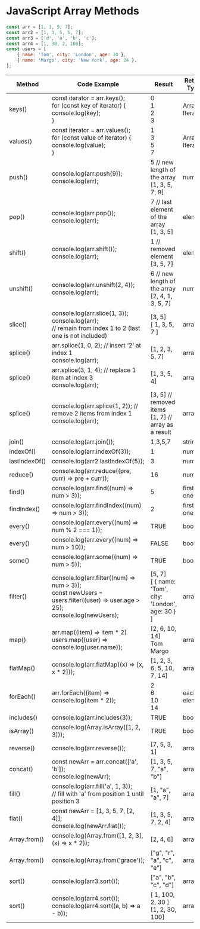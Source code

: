 # JavaScript Array Methods


```javascript
const arr = [1, 3, 5, 7];
const arr2 = [1, 3, 5, 5, 7];
const arr3 = ['d', 'a', 'b', 'c'];
const arr4 = [1, 30, 2, 100];
const users = [
	{ name: 'Tom', city: 'London', age: 30 },
	{ name: 'Margo', city: 'New York', age: 24 },
];
```

| Method        | Code Example                                                                                                                        | Result                                                      | Return Type    | In Place |
| ------------- | ----------------------------------------------------------------------------------------------------------------------------------- | ----------------------------------------------------------- | -------------- | -------- |
| keys()        | const iterator = arr.keys(); <br> for (const key of iterator) { <br> console.log(key);<br> }                                        | 0 <br> 1 <br> 2 <br> 3                                      | Array Iterator | No       |
| values()      | const iterator = arr.values(); <br> for (const value of iterator) { <br> console.log(value); <br> }                                 | 1 <br> 3 <br> 5 <br> 7                                      | Array Iterator | No       |
| push()        | console.log(arr.push(9)); <br> console.log(arr); <br>                                                                               | 5 // new length of the array <br> [1, 3, 5, 7, 9]           | number         | No       |
| pop()         | console.log(arr.pop()); <br> console.log(arr);                                                                                      | 7 // last element of the array <br> [1, 3, 5]               | element        | No       |
| shift()       | console.log(arr.shift()); <br> console.log(arr);                                                                                    | 1 // removed element <br> [3, 5, 7]                         | element        | No       |
| unshift()     | console.log(arr.unshift(2, 4)); <br> console.log(arr);                                                                              | 6 // new length of the array <br> [2, 4, 1, 3, 5, 7]        | number         | No       |
| slice()       | console.log(arr.slice(1, 3)); <br> console.log(arr); <br> // remain from index 1 to 2 (last one is not included)                    | [3, 5] <br> [ 1, 3, 5, 7 ]                                  | array          | No       |
| splice()      | arr.splice(1, 0, 2); // insert ‘2’ at index 1 <br> console.log(arr);                                                                | [1, 2, 3, 5, 7]                                             | array          | Yes      |
| splice()      | arr.splice(3, 1, 4); // replace 1 item at index 3 <br> console.log(arr);                                                            | [1, 3, 5, 4]                                                | array          | Yes      |
| splice()      | console.log(arr.splice(1, 2)); // remove 2 items from index 1 <br> console.log(arr);                                                | [3, 5] // removed items <br> [1, 7] // array as a result    | array          | Yes      |
| join()        | console.log(arr.join());                                                                                                            | 1,3,5,7                                                     | string         | No       |
| indexOf()     | console.log(arr.indexOf(3));                                                                                                        | 1                                                           | number         | No       |
| lastIndexOf() | console.log(arr2.lastIndexOf(5));                                                                                                   | 3                                                           | number         | No       |
| reduce()      | console.log(arr.reduce((pre, curr) => pre + curr));                                                                                 | 16                                                          | number         | No       |
| find()        | console.log(arr.find((num) => num > 3));                                                                                            | 5                                                           | first one      | No       |
| findIndex()   | console.log(arr.findIndex((num) => num > 3));                                                                                       | 2                                                           | first one      | No       |
| every()       | console.log(arr.every((num) => num % 2 === 1));                                                                                     | TRUE                                                        | boolean        | No       |
| every()       | console.log(arr.every((num) => num > 10));                                                                                          | FALSE                                                       | boolean        | No       |
| some()        | console.log(arr.some((num) => num > 5));                                                                                            | TRUE                                                        | boolean        | No       |
| filter()      | console.log(arr.filter((num) => num > 3)); <br> const newUsers = users.filter((user) => user.age > 25); <br> console.log(newUsers); | [5, 7] <br> [ { name: 'Tom', city: 'London', age: 30 } ] | array          | No       |
| map()         | arr.map((item) => item \* 2) <br> users.map((user) => console.log(user.name));                                                      | [2, 6, 10, 14] <br> Tom <br> Margo                       | array          | No       |
| flatMap()     | console.log(arr.flatMap((x) => [x, x \* 2]));                                                                                       | [1, 2, 3, 6, 5, 10, 7, 14]                                  | array          | No       |
| forEach()     | arr.forEach((item) => console.log(item \* 2));                                                                                      | 2 <br> 6 <br> 10 <br> 14                                    | each element   | No       |
| includes()    | console.log(arr.includes(3));                                                                                                       | TRUE                                                        | boolean        | No       |
| isArray()     | console.log(Array.isArray([1, 2, 3]));                                                                                              | TRUE                                                        | boolean        | No       |
| reverse()     | console.log(arr.reverse());                                                                                                         | [7, 5, 3, 1]                                                | array          | Yes      |
| concat()      | const newArr = arr.concat(['a', 'b']); <br> console.log(newArr);                                                                    | [1, 3, 5, 7, "a", "b"]                                      | array          | No       |
| fill()        | console.log(arr.fill('a', 1, 3)); <br> // fill with 'a' from position 1 until position 3                                            | [1, "a", "a", 7]                                            | array          | No       |
| flat()        | const newArr = [1, 3, 5, 7, [2, 4]]; <br> console.log(newArr.flat());                                                               | [1, 3, 5, 7, 2, 4]                                          | array          | No       |
| Array.from()  | console.log(Array.from([1, 2, 3], (x) => x \* 2));                                                                                  | [2, 4, 6]                                                   | array          | No       |
| Array.from()  | console.log(Array.from('grace'));                                                                                                   | ["g", "r", "a", "c", "e"]                                   | array          | No       |
| sort()        | console.log(arr3.sort());                                                                                                           | ["a", "b", "c", "d"]                                        | array          | Yes      |
| sort()        | console.log(arr4.sort()); <br> console.log(arr4.sort((a, b) => a - b));                                                             | [ 1, 100, 2, 30 ] <br> [1, 2, 30, 100]                      | array          | Yes      |

```

```
